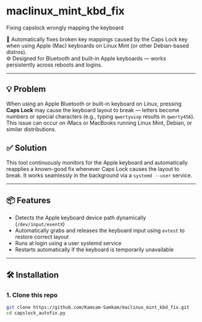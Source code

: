 # maclinux_mint_kbd_fix
Fixing capslock wrongly mapping the keyboard

🧠 Automatically fixes broken key mappings caused by the Caps Lock key when using Apple (Mac) keyboards on Linux Mint (or other Debian-based distros).  
⚙️ Designed for Bluetooth and built-in Apple keyboards — works persistently across reboots and logins.

---

## 💡 Problem

When using an Apple Bluetooth or built-in keyboard on Linux, pressing **Caps Lock** may cause the keyboard layout to break — letters become numbers or special characters (e.g., typing `qwertyuiop` results in `qwerty456`). 
This issue can occur on iMacs or MacBooks running Linux Mint, Debian, or similar distributions.

## ✅ Solution

This tool continuously monitors for the Apple keyboard and automatically reapplies a known-good fix whenever Caps Lock causes the layout to break. 
It works seamlessly in the background via a `systemd --user` service.

---

## 📦 Features

- Detects the Apple keyboard device path dynamically (`/dev/input/eventX`)
- Automatically grabs and releases the keyboard input using `evtest` to restore correct layout
- Runs at login using a user systemd service
- Restarts automatically if the keyboard is temporarily unavailable

---

## 🛠 Installation


### 1. Clone this repo

```bash
git clone https://github.com/Kamsam-Samkam/maclinux_mint_kbd_fix.git
cd capslock_autofix.py
